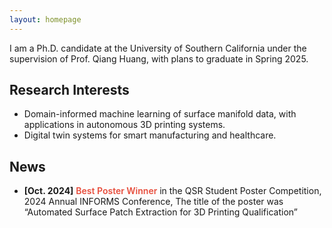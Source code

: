 ```yaml
---
layout: homepage
---
```


I am a Ph.D. candidate at the University of Southern California under the supervision of Prof. Qiang Huang, with plans to graduate in Spring 2025. 


## Research Interests

- Domain-informed machine learning of surface manifold data, with applications in autonomous 3D printing systems.
- Digital twin systems for smart manufacturing and healthcare. 

## News

- **[Oct. 2024]** <strong style="color:#e74d3c; font-weight:600">Best Poster Winner</strong> in the QSR Student Poster Competition, 2024 Annual INFORMS Conference, The title of the poster was “Automated Surface Patch Extraction for 3D Printing Qualification”



<!-- 
{% include_relative _includes/publications.md %}
-->
